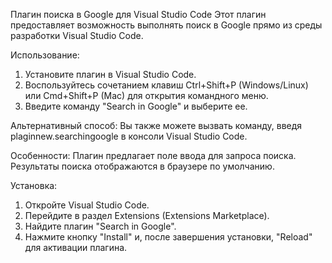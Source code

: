 Плагин поиска в Google для Visual Studio Code
Этот плагин предоставляет возможность выполнять поиск в Google прямо из среды разработки Visual Studio Code.


Использование:
1. Установите плагин в Visual Studio Code.
2. Воспользуйтесь сочетанием клавиш Ctrl+Shift+P (Windows/Linux) или Cmd+Shift+P (Mac) для открытия командного меню.
3. Введите команду "Search in Google" и выберите ее.

Альтернативный способ:
Вы также можете вызвать команду, введя plaginnew.searchingoogle в консоли Visual Studio Code.


Особенности:
Плагин предлагает поле ввода для запроса поиска.
Результаты поиска отображаются в браузере по умолчанию.


Установка:
1. Откройте Visual Studio Code.
2. Перейдите в раздел Extensions (Extensions Marketplace).
3. Найдите плагин "Search in Google".
4. Нажмите кнопку "Install" и, после завершения установки, "Reload" для активации плагина.

